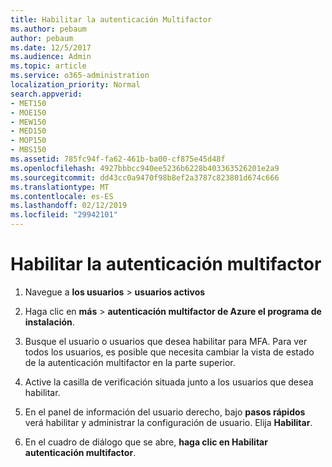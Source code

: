```yaml
---
title: Habilitar la autenticación Multifactor
ms.author: pebaum
author: pebaum
ms.date: 12/5/2017
ms.audience: Admin
ms.topic: article
ms.service: o365-administration
localization_priority: Normal
search.appverid:
- MET150
- MOE150
- MEW150
- MED150
- MOP150
- MBS150
ms.assetid: 785fc94f-fa62-461b-ba00-cf875e45d48f
ms.openlocfilehash: 4927bbbcc940ee5236b6228b403363526201e2a9
ms.sourcegitcommit: dd43cc0a9470f98b8ef2a3787c823801d674c666
ms.translationtype: MT
ms.contentlocale: es-ES
ms.lasthandoff: 02/12/2019
ms.locfileid: "29942101"
---
```

# <a name="enable-multi-factor-authentication"></a>Habilitar la autenticación multifactor

1. Navegue a **los usuarios** \> **usuarios activos**
    
2. Haga clic en **más** \> **autenticación multifactor de Azure el programa de instalación**. 
    
3. Busque el usuario o usuarios que desea habilitar para MFA. Para ver todos los usuarios, es posible que necesita cambiar la vista de estado de la autenticación multifactor en la parte superior.
    
4. Active la casilla de verificación situada junto a los usuarios que desea habilitar.
    
5.  En el panel de información del usuario derecho, bajo **pasos rápidos** verá habilitar y administrar la configuración de usuario. Elija **Habilitar**. 
    
6. En el cuadro de diálogo que se abre, **haga clic en Habilitar autenticación multifactor**. 
    

